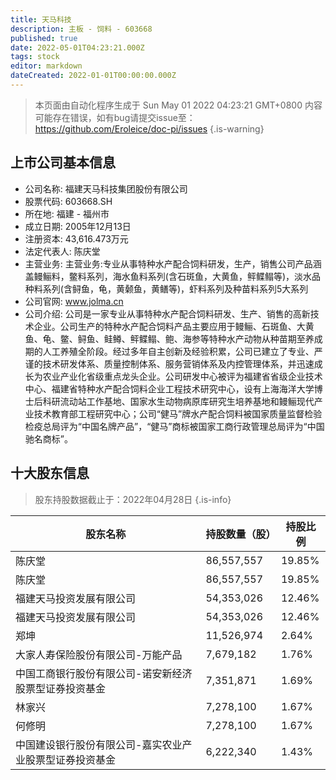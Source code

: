 ```yaml
---
title: 天马科技
description: 主板 - 饲料 - 603668
published: true
date: 2022-05-01T04:23:21.000Z
tags: stock
editor: markdown
dateCreated: 2022-01-01T00:00:00.000Z
---
```


> 本页面由自动化程序生成于 Sun May 01 2022 04:23:21 GMT+0800
> 内容可能存在错误，如有bug请提交issue至：https://github.com/Eroleice/doc-pi/issues
{.is-warning}

## 上市公司基本信息
- 公司名称: 福建天马科技集团股份有限公司
- 股票代码: 603668.SH
- 所在地: 福建 - 福州市
- 成立日期: 2005年12月13日
- 注册资本: 43,616.473万元
- 法定代表人: 陈庆堂
- 主营业务: 主营业务:专业从事特种水产配合饲料研发，生产，销售公司产品涵盖鳗鲡料，鳖料系列，海水鱼料系列(含石斑鱼，大黄鱼，鲆鲽鳎等)，淡水品种料系列(含鲟鱼，龟，黄颡鱼，黄鳝等)，虾料系列及种苗料系列5大系列
- 公司官网: www.jolma.cn
- 公司介绍: 公司是一家专业从事特种水产配合饲料研发、生产、销售的高新技术企业。公司生产的特种水产配合饲料产品主要应用于鳗鲡、石斑鱼、大黄鱼、龟、鳖、鲟鱼、鲑鳟、鲆鲽鳎、鲍、海参等特种水产动物从种苗期至养成期的人工养殖全阶段。经过多年自主创新及经验积累，公司已建立了专业、严谨的技术研发体系、质量控制体系、服务营销体系及内控管理体系，并迅速成长为农业产业化省级重点龙头企业。公司研发中心被评为福建省省级企业技术中心、福建省特种水产配合饲料企业工程技术研究中心，设有上海海洋大学博士后科研流动站工作基地、国家水生动物病原库研究生培养基地和鳗鲡现代产业技术教育部工程研究中心；公司“健马”牌水产配合饲料被国家质量监督检验检疫总局评为“中国名牌产品”，“健马”商标被国家工商行政管理总局评为“中国驰名商标”。


## 十大股东信息
> 股东持股数据截止于：2022年04月28日
{.is-info}

| 股东名称 | 持股数量（股） | 持股比例 |
| --- | --- | --- |
| 陈庆堂 | 86,557,557 | 19.85% |
| 陈庆堂 | 86,557,557 | 19.85% |
| 福建天马投资发展有限公司 | 54,353,026 | 12.46% |
| 福建天马投资发展有限公司 | 54,353,026 | 12.46% |
| 郑坤 | 11,526,974 | 2.64% |
| 大家人寿保险股份有限公司-万能产品 | 7,679,182 | 1.76% |
| 中国工商银行股份有限公司-诺安新经济股票型证券投资基金 | 7,351,871 | 1.69% |
| 林家兴 | 7,278,100 | 1.67% |
| 何修明 | 7,278,100 | 1.67% |
| 中国建设银行股份有限公司-嘉实农业产业股票型证券投资基金 | 6,222,340 | 1.43% |




